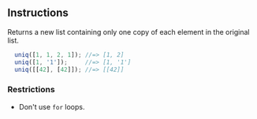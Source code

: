 ## Instructions


Returns a new list containing only one copy of each element in the original
list. 

```js
  uniq([1, 1, 2, 1]); //=> [1, 2]
  uniq([1, '1']);     //=> [1, '1']
  uniq([[42], [42]]); //=> [[42]]
```

### Restrictions
- Don't use `for` loops.